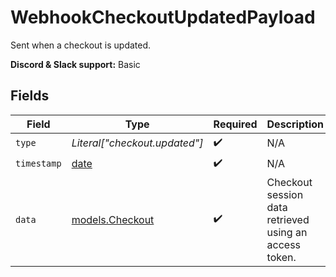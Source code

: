 # WebhookCheckoutUpdatedPayload

Sent when a checkout is updated.

**Discord & Slack support:** Basic


## Fields

| Field                                                                | Type                                                                 | Required                                                             | Description                                                          | Example                                                              |
| -------------------------------------------------------------------- | -------------------------------------------------------------------- | -------------------------------------------------------------------- | -------------------------------------------------------------------- | -------------------------------------------------------------------- |
| `type`                                                               | *Literal["checkout.updated"]*                                        | :heavy_check_mark:                                                   | N/A                                                                  | checkout.updated                                                     |
| `timestamp`                                                          | [date](https://docs.python.org/3/library/datetime.html#date-objects) | :heavy_check_mark:                                                   | N/A                                                                  |                                                                      |
| `data`                                                               | [models.Checkout](../models/checkout.md)                             | :heavy_check_mark:                                                   | Checkout session data retrieved using an access token.               |                                                                      |
